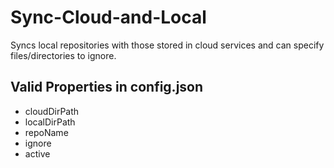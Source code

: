 # Sync-Cloud-and-Local

Syncs local repositories with those stored in cloud services and can specify files/directories to ignore.

## Valid Properties in config.json

- cloudDirPath
- localDirPath
- repoName
- ignore
- active
